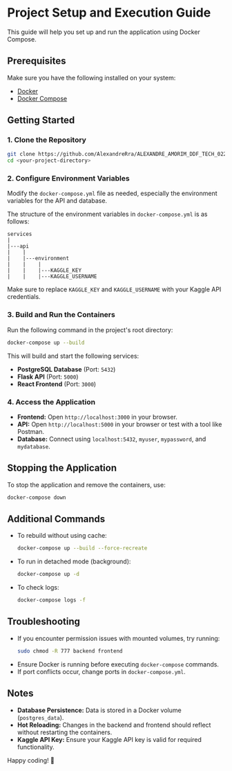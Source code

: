 # Project Setup and Execution Guide

This guide will help you set up and run the application using Docker Compose.

## Prerequisites

Make sure you have the following installed on your system:
- [Docker](https://www.docker.com/get-started)
- [Docker Compose](https://docs.docker.com/compose/install/)

## Getting Started

### 1. Clone the Repository
```sh
git clone https://github.com/AlexandreRra/ALEXANDRE_AMORIM_DDF_TECH_022025
cd <your-project-directory>
```

### 2. Configure Environment Variables
Modify the `docker-compose.yml` file as needed, especially the environment variables for the API and database.

The structure of the environment variables in `docker-compose.yml` is as follows:

```
services
|
|---api
|    |
|    |---environment
|    |    |
|    |    |---KAGGLE_KEY
|    |    |---KAGGLE_USERNAME
```

Make sure to replace `KAGGLE_KEY` and `KAGGLE_USERNAME` with your Kaggle API credentials.

### 3. Build and Run the Containers
Run the following command in the project's root directory:
```sh
docker-compose up --build
```
This will build and start the following services:
- **PostgreSQL Database** (Port: `5432`)
- **Flask API** (Port: `5000`)
- **React Frontend** (Port: `3000`)

### 4. Access the Application
- **Frontend:** Open `http://localhost:3000` in your browser.
- **API:** Open `http://localhost:5000` in your browser or test with a tool like Postman.
- **Database:** Connect using `localhost:5432`, `myuser`, `mypassword`, and `mydatabase`.

## Stopping the Application
To stop the application and remove the containers, use:
```sh
docker-compose down
```

## Additional Commands
- To rebuild without using cache:
  ```sh
  docker-compose up --build --force-recreate
  ```
- To run in detached mode (background):
  ```sh
  docker-compose up -d
  ```
- To check logs:
  ```sh
  docker-compose logs -f
  ```

## Troubleshooting
- If you encounter permission issues with mounted volumes, try running:
  ```sh
  sudo chmod -R 777 backend frontend
  ```
- Ensure Docker is running before executing `docker-compose` commands.
- If port conflicts occur, change ports in `docker-compose.yml`.

## Notes
- **Database Persistence:** Data is stored in a Docker volume (`postgres_data`).
- **Hot Reloading:** Changes in the backend and frontend should reflect without restarting the containers.
- **Kaggle API Key:** Ensure your Kaggle API key is valid for required functionality.

Happy coding! 🚀

